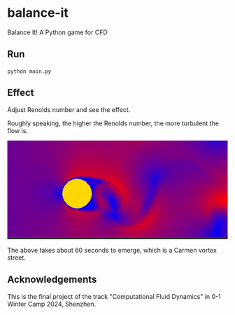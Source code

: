 # balance-it

 Balance It! A Python game for CFD

## Run

```
python main.py
```

## Effect

Adjust Renolds number and see the effect.

Roughly speaking, the higher the Renolds number, the more turbulent the flow is.

![image](shot.png)

The above takes about 60 seconds to emerge, which is a Carmen vortex street.

## Acknowledgements

This is the final project of the track "Computational Fluid Dynamics" in 0-1 Winter Camp 2024, Shenzhen.